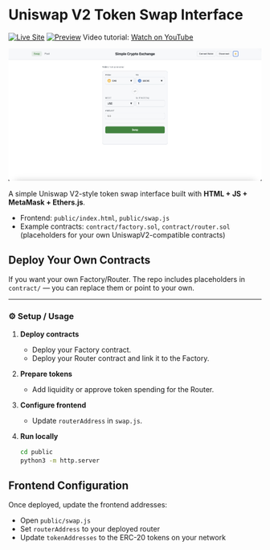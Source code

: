 # Uniswap V2 Token Swap Interface

[![Live Site](https://img.shields.io/badge/Live_Site-Vercel-green?style=flat-square)](https://mydex-seven.vercel.app)
[![Preview](https://img.shields.io/badge/Preview-Latest_Deploy-blue?style=flat-square)](https://mydex-seven.vercel.app)
Video tutorial: [Watch on YouTube](https://youtu.be/DxhU5wpNu9o?si=2BjQ4SWRPwDWEMac)


<p align="center">
  <picture>
    <source media="(prefers-color-scheme: dark)" srcset="assets/darkmode.png">
    <source media="(prefers-color-scheme: light)" srcset="assets/lightmode.png">
    <img alt="Uniswap V2 UI Preview" src="assets/lightmode.png" width="600">
  </picture>
</p>


A simple Uniswap V2-style token swap interface built with **HTML + JS + MetaMask + Ethers.js**.

- Frontend: `public/index.html`, `public/swap.js`
- Example contracts: `contract/factory.sol`, `contract/router.sol` (placeholders for your own UniswapV2-compatible contracts)

Deploy Your Own Contracts
-----------------------------------
If you want your own Factory/Router. The repo includes placeholders in `contract/` — you can replace them or point to your own.

---

### ⚙️ Setup / Usage

1. **Deploy contracts**
   - Deploy your Factory contract.  
   - Deploy your Router contract and link it to the Factory.

2. **Prepare tokens**
   - Add liquidity or approve token spending for the Router.

3. **Configure frontend**
   - Update `routerAddress` in `swap.js`.

4. **Run locally**
   ```bash
   cd public
   python3 -m http.server


Frontend Configuration
----------------------
Once deployed, update the frontend addresses:
- Open `public/swap.js`
- Set `routerAddress` to your deployed router
- Update `tokenAddresses` to the ERC-20 tokens on your network